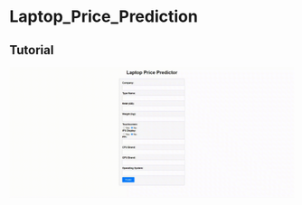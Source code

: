 # Laptop_Price_Prediction

## Tutorial 
![](https://github.com/satyams1228/Laptop_Price_Prediction/blob/main/screen-capture.gif)
